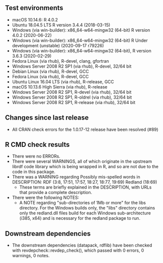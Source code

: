 ## Test environments

 * macOS 10.14.6: R 4.0.2
 * Ubuntu 18.04.5 LTS R version 3.4.4 (2018-03-15)
 * Windows (via win-builder): x86_64-w64-mingw32 (64-bit) R version 4.0.2 (2020-06-22)
 * Windows (via win-builder): x86_64-w64-mingw32 (64-bit) R Under development (unstable) (2020-09-17 r79226)
 * Windows (via win-builder): x86_64-w64-mingw32 (64-bit), R version 3.6.3 (2020-02-29)
 * Fedora Linux (via rhub), R-devel, clang, gfortran
 * Windows Server 2008 R2 SP1 (via rhub), R-devel, 32/64 bit
 * Debian Linux (via rhub), R-devel, GCC
 * Fedora Linux (via rhub), R-devel, GCC
 * Ubuntu Linux 16.04 LTS (via rhub), R-release, GCC
 * macOS 10.13.6 High Sierra (via rhub), R-release
 * Windows Server 2008 R2 SP1, R-devel (via rhub), 32/64 bit
 * Windows Server 2008 R2 SP1, R-oldrel (via rhub), 32/64 bit
 * Windows Server 2008 R2 SP1, R-release (via rhub), 32/64 bit

## Changes since last release

* All CRAN check errors for the 1.0.17-12 release have been resolved (#89)

## R CMD check results

* There were no ERRORs.
* There were several WARNINGS, all of which originate in the upstream librdf code library which is 
  being wrapped in R, and so are not due to the code in this package.
* There was a WARNING regarding Possibly mis-spelled words in DESCRIPTION:
      RDF (3:8, 17:51, 17:57, 18:27, 18:77, 19:69)
      Redland (18:69)
  * These terms are briefly explained in the DESCRIPTION, with URLs that provide a complete description.
* There were the following NOTES: 
  - A NOTE regarding "sub-directories of 1Mb or more" for the libs directory.
    For the Windows builds only, the "libs" directory contains only the redland.dll 
    files build for each Windows sub-architecture (i385, x64) and is necessary for 
    the redland package to run.

## Downstream dependencies

* The downstream dependencies (datapack, rdflib) have been checked with revdepcheck::revdep_check(), which passed
  with 0 errors, 0 warnings, 0 notes.

